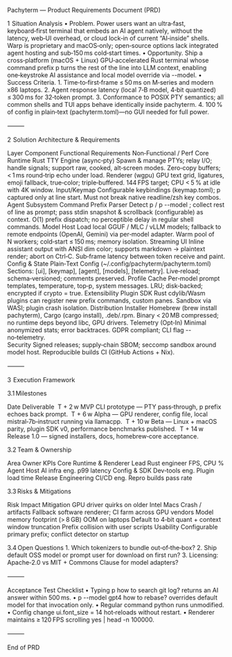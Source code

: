 Pachyterm — Product Requirements Document (PRD)

1  Situation Analysis
	•	Problem. Power users want an ultra‑fast, keyboard‑first terminal that embeds an AI agent natively, without the latency, web‑UI overhead, or cloud lock‑in of current “AI‑inside” shells. Warp is proprietary and macOS‑only; open‑source options lack integrated agent hosting and sub‑150 ms cold‑start times.
	•	Opportunity. Ship a cross‑platform (macOS + Linux) GPU‑accelerated Rust terminal whose command prefix p turns the rest of the line into LLM context, enabling one‑keystroke AI assistance and local model override via --model.
	•	Success Criteria.
	1.	Time‑to‑first‑frame ≤ 50 ms on M‑series and modern x86 laptops.
	2.	Agent response latency (local 7‑B model, 4‑bit quantized) ≤ 300 ms for 32‑token prompt.
	3.	Conformance to POSIX PTY semantics; all common shells and TUI apps behave identically inside pachyterm.
	4.	100 % of config in plain‑text (pachyterm.toml)—no GUI needed for full power.

⸻

2  Solution Architecture & Requirements

Layer	Component	Functional Requirements	Non‑Functional / Perf
Core Runtime	Rust TTY Engine (async‑pty)	Spawn & manage PTYs; relay I/O; handle signals; support raw, cooked, alt‑screen modes.	Zero‑copy buffers; < 1 ms round‑trip echo under load.
	Renderer (wgpu)	GPU text grid, ligatures, emoji fallback, true‑color; triple‑buffered.	144 FPS target; CPU < 5 % at idle with 4K window.
	Input/Keymap	Configurable keybindings (keymap.toml); p captured only at line start.	Must not break native readline/zsh key combos.
Agent Subsystem	Command Prefix Parser	Detect p / p --model <id>; collect rest of line as prompt; pass stdin snapshot & scrollback (configurable) as context.	O(1) prefix dispatch; no perceptible delay in regular shell commands.
	Model Host	Load local GGUF / MLC / vLLM models; fallback to remote endpoints (OpenAI, Gemini) via per‑model adapter.	Warm pool of N workers; cold‑start ≤ 150 ms; memory isolation.
	Streaming UI	Inline assistant output with ANSI dim color; supports markdown → plaintext render; abort on Ctrl‑C.	Sub‑frame latency between token receive and paint.
Config & State	Plain‑Text Config (~/.config/pachyterm/pachyterm.toml)	Sections: [ui], [keymap], [agent], [models], [telemetry].	Live‑reload; schema‑versioned; comments preserved.
	Profile Cache	Per‑model prompt templates, temperature, top‑p, system messages.	LRU; disk‑backed; encrypted if crypto = true.
Extensibility	Plugin SDK	Rust cdylib/Wasm plugins can register new prefix commands, custom panes.	Sandbox via WASI; plugin crash isolation.
Distribution	Installer	Homebrew (brew install pachyterm), Cargo (cargo install), .deb/.rpm.	Binary < 20 MB compressed; no runtime deps beyond libc, GPU drivers.
Telemetry (Opt‑In)	Minimal anonymized stats; error backtraces.	GDPR compliant; CLI flag --no‑telemetry.	
Security	Signed releases; supply‑chain SBOM; seccomp sandbox around model host.	Reproducible builds CI (GitHub Actions + Nix).	


⸻

3  Execution Framework

3.1 Milestones

Date	Deliverable
 T + 2 w	MVP CLI prototype — PTY pass‑through, p prefix echoes back prompt.
 T + 6 w	Alpha — GPU renderer, config file, local mistral‑7b‑instruct running via llamacpp.
 T + 10 w	Beta — Linux + macOS parity, plugin SDK v0, performance benchmarks published.
 T + 14 w	Release 1.0 — signed installers, docs, homebrew‑core acceptance.

3.2 Team & Ownership

Area	Owner	KPIs
Core Runtime & Renderer	Lead Rust engineer	FPS, CPU %
Agent Host	AI infra eng.	p99 latency
Config & SDK	Dev‑tools eng.	Plugin load time
Release Engineering	CI/CD eng.	Repro builds pass rate

3.3 Risks & Mitigations

Risk	Impact	Mitigation
GPU driver quirks on older Intel Macs	Crash / artifacts	Fallback software renderer; CI farm across GPU vendors
Model memory footprint (> 8 GB)	OOM on laptops	Default to 4‑bit quant + context window truncation
Prefix collision with user scripts	Usability	Configurable primary prefix; conflict detector on startup

3.4 Open Questions
	1.	Which tokenizers to bundle out‑of‑the‑box?
	2.	Ship default OSS model or prompt user for download on first run?
	3.	Licensing: Apache‑2.0 vs MIT + Commons Clause for model adapters?

⸻

Acceptance Test Checklist
	•	Typing p how to search git log? returns an AI answer within 500 ms.
	•	p --model gpt4 how to rebase? overrides default model for that invocation only.
	•	Regular command python runs unmodified.
	•	Config change ui.font_size = 14 hot‑reloads without restart.
	•	Renderer maintains ≥ 120 FPS scrolling yes | head -n 100000.

⸻

End of PRD

